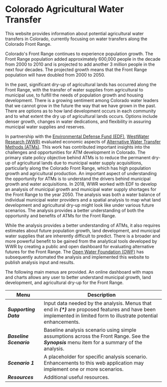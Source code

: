 # Colorado Agricultural Water Transfer #

This website provides information about potential agricultural water transfers in Colorado,
currently focusing on water transfers along the Colorado Front Range.

Colorado's Front Range continues to experience population growth.
The Front Range population added approximately 600,000 people in the decade from 2000 to 2010
and is projected to add another 3 million people in the next four decades.
The projected growth means that the Front Range population will have doubled from 2000 to 2050.

In the past, significant dry-up of agricultural lands has occurred along the Front Range,
with the transfer of water supplies from agricultural to municipal use,
to fulfill the needs of population growth and housing development.
There is a growing sentiment among Colorado water leaders that we
cannot grow in the future the way that we have grown in the past.
There are options as to how land development occurs in each community
and to what extent the dry up of agricultural lands occurs.
Options include denser growth, changes in water dedications,
and flexibility in assuring municipal water supplies and reserves.

In partnership with the [Environmental Defense Fund (EDF)](https://www.edf.org/),
[WestWater Research (WWR)](https://www.waterexchange.com/)
evaluated economic aspects of [Alternative Water Transfer Methods (ATMs)](https://cwcb.colorado.gov/focus-areas/supply/alternative-transfer-methods).
This work has contributed important insights into the challenges and opportunities for ATM development in Colorado.
The primary state policy objective behind ATMs is to reduce the permanent
dry-up of agricultural lands due to municipal water supply acquisitions,
particularly along the Colorado Front Range, which has high population growth and agricultural production.
An important aspect of understanding the opportunity for ATMs is to understand
the drivers behind municipal growth and water acquisitions.
In 2018, WWR worked with EDF to develop an analysis of municipal growth and municipal
water supply shortages for the Front Range to the year 2050.
The analysis was both a water balance of individual municipal water providers and a spatial analysis to
map what land development and agricultural dry-up might look like under various future scenarios.
The analysis provides a better understanding of both the opportunity and benefits of ATMs for the Front Range.

While the analysis provides a better understanding of ATMs,
it also requires estimates about future population growth, land development,
and municipal water supplies that are inherently difficult to predict.
There is a broader and more powerful benefit to be gained from the analytical tools developed by
WWR by creating a public and open dashboard for evaluating alternative futures for the Front Range.
The [Open Water Foundation (OWF)](http://openwaterfoundation.org/) has subsequently automated the analysis and
implemented this website to publish analysis input and results.

The following main menus are provided.
An online dashboard with maps and charts allows any user to better understand municipal growth,
land development, and agricultural dry-up for the Front Range.

| **Menu** | **Description** |
| -- | -- |
| ***Supporting Data*** | Input data needed by the analysis.  Menus that end in ***(\*)*** are proposed features and have been implemented in limited form to illustrate potential enhancements. |
| ***Baseline Scenario*** | Baseline analysis scenario using simple assumptions across the Front Range.  See the ***Synopsis*** menu item for a summary of the analysis. |
| ***Scenario 1*** | A placeholder for specific analysis scenario.  Enhancements to this web application may implement one or more scenarios. |
| ***Resources*** | Additional useful resources. |
